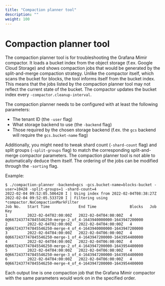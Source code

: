 ```yaml
---
title: "Compaction planner tool"
description: ""
weight: 100
---
```


# Compaction planner tool

The compaction planner tool is for troubleshooting the Grafana Mimir compactor. It loads a bucket index from
the object storage (f.ex. Google Cloud Storage) and shows compaction jobs that would be generated by the 
split-and-merge compaction strategy. Unlike the compactor itself, which scans the bucket for blocks, the tool
informs itself from the bucket index. This means that the jobs listed by the compaction planner tool may
not reflect the current state of the bucket. The compactor updates the bucket index every 
`-compactor.cleanup-interval`.

The compaction planner needs to be configured with at least the following parameters:

* The tenant ID (the `-user` flag)
* What storage backend to use (the `-backend` flag)
* Those required by the chosen storage backend (f.ex. the `gcs` backend will require the `gcs.bucket-name` flag)

Additionally, you might need to tweak shard count (`-shard-count` flag) and split groups (`-split-groups` flag)
to match the corresponding split-and-merge compactor parameters. The compaction planner tool is not able to 
automatically deduce them itself. The ordering of the jobs can be modified through the `-sorting` flag.

Example:

```
$ ./compaction-planner -backend=gcs -gcs.bucket-name=blocks-bucket -user=10428 -split-groups=1 -shard-count=4
2022-02-04 09:52:05.506428 I | Using index from 2022-02-04T08:38:27Z
2022-02-04 09:52:05.533720 I | Filtering using *compactor.NoCompactionMarkFilter
Job No.   Start Time             End Time               Blocks   Job Key
1         2022-02-04T02:00:00Z   2022-02-04T04:00:00Z   4        0@6672437747845546250-merge-2_of_4-1643940000000-1643947200000
2         2022-02-04T02:00:00Z   2022-02-04T04:00:00Z   4        0@6672437747845546250-merge-4_of_4-1643940000000-1643947200000
3         2022-02-04T04:00:00Z   2022-02-04T06:00:00Z   4        0@6672437747845546250-merge-1_of_4-1643947200000-1643954400000
4         2022-02-04T04:00:00Z   2022-02-04T06:00:00Z   4        0@6672437747845546250-merge-2_of_4-1643947200000-1643954400000
5         2022-02-04T04:00:00Z   2022-02-04T06:00:00Z   4        0@6672437747845546250-merge-3_of_4-1643947200000-1643954400000
6         2022-02-04T04:00:00Z   2022-02-04T06:00:00Z   4        0@6672437747845546250-merge-4_of_4-1643947200000-1643954400000
```

Each output line is one compaction job that the Grafana Mimir compactor with the same parameters would work on in the specified order.
